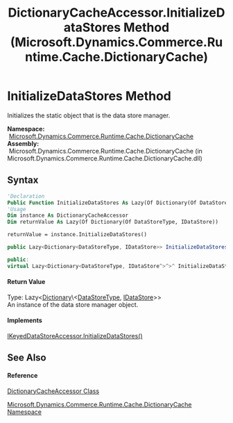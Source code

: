 ﻿---
title: DictionaryCacheAccessor.InitializeDataStores Method  (Microsoft.Dynamics.Commerce.Runtime.Cache.DictionaryCache)
TOCTitle: InitializeDataStores Method
ms:assetid: M:Microsoft.Dynamics.Commerce.Runtime.Cache.DictionaryCache.DictionaryCacheAccessor.InitializeDataStores
ms:mtpsurl: https://technet.microsoft.com/en-us/library/microsoft.dynamics.commerce.runtime.cache.dictionarycache.dictionarycacheaccessor.initializedatastores(v=AX.60)
ms:contentKeyID: 65322726
ms.date: 05/18/2015
mtps_version: v=AX.60
f1_keywords:
- Microsoft.Dynamics.Commerce.Runtime.Cache.DictionaryCache.DictionaryCacheAccessor.InitializeDataStores
dev_langs:
- CSharp
- C++
- VB
---

# InitializeDataStores Method

Initializes the static object that is the data store manager.

**Namespace:**  [Microsoft.Dynamics.Commerce.Runtime.Cache.DictionaryCache](microsoft-dynamics-commerce-runtime-cache-dictionarycache-namespace.md)  
**Assembly:**  Microsoft.Dynamics.Commerce.Runtime.Cache.DictionaryCache (in Microsoft.Dynamics.Commerce.Runtime.Cache.DictionaryCache.dll)

## Syntax

``` vb
'Declaration
Public Function InitializeDataStores As Lazy(Of Dictionary(Of DataStoreType, IDataStore))
'Usage
Dim instance As DictionaryCacheAccessor
Dim returnValue As Lazy(Of Dictionary(Of DataStoreType, IDataStore))

returnValue = instance.InitializeDataStores()
```

``` csharp
public Lazy<Dictionary<DataStoreType, IDataStore>> InitializeDataStores()
```

``` c++
public:
virtual Lazy<Dictionary<DataStoreType, IDataStore^>^>^ InitializeDataStores() sealed
```

#### Return Value

Type: Lazy\<[Dictionary](https://technet.microsoft.com/en-us/library/xfhwa508\(v=ax.60\))\<[DataStoreType](datastoretype-enumeration-microsoft-dynamics-commerce-runtime-data.md), [IDataStore](idatastore-interface-microsoft-dynamics-commerce-runtime-data.md)\>\>  
An instance of the data store manager object.  

#### Implements

[IKeyedDataStoreAccessor.InitializeDataStores()](ikeyeddatastoreaccessor-initializedatastores-method-microsoft-dynamics-commerce-runtime-data.md)  

## See Also

#### Reference

[DictionaryCacheAccessor Class](dictionarycacheaccessor-class-microsoft-dynamics-commerce-runtime-cache-dictionarycache.md)

[Microsoft.Dynamics.Commerce.Runtime.Cache.DictionaryCache Namespace](microsoft-dynamics-commerce-runtime-cache-dictionarycache-namespace.md)

